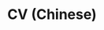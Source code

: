 ---
layout: default
title: CV (Chinese)
redirect_to: /assets/pdf/Chinese_Resume.pdf
nav: true
nav_order: 5
---